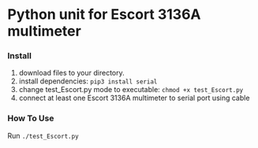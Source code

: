 # Python unit for Escort 3136A multimeter

### Install

1. download files to your directory.
2. install dependencies: `pip3 install serial`
3. change test_Escort.py mode to executable: `chmod +x test_Escort.py`
4. connect at least one Escort 3136A multimeter to serial port using cable

### How To Use

Run `./test_Escort.py`

